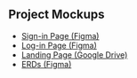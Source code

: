 

## Project Mockups

- [Sign-in Page (Figma)](https://www.figma.com/design/v2Dj4PXLH0J3ceuNyQ0TWB/Project-2-SE?node-id=0-1&node-type=canvas&t=K65NbxrXxO6begqf-0)
- [Log-in Page (Figma)](https://www.figma.com/design/v2Dj4PXLH0J3ceuNyQ0TWB/Project-2-SE?node-id=8-99&node-type=canvas&t=K65NbxrXxO6begqf-0)
- [Landing Page (Google Drive)](https://drive.google.com/file/d/1VNT4oyaubNeow9Iifuhjx4zrE5pwJ31n/view?usp=drive_link)
- [ERDs (Figma)](https://www.figma.com/design/VoTsx7O9rAUdP2ulxumIKd/Data-Schema-Builder-(Community)?node-id=2002-78&node-type=canvas&t=TcYIqx7QvnxY8LGC-0)
 
 

